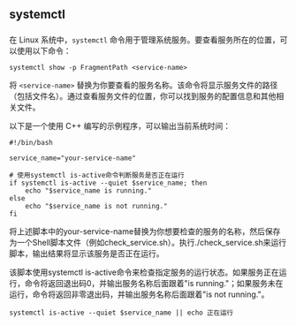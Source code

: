 ## systemctl 

### 
在 Linux 系统中，`systemctl` 命令用于管理系统服务。要查看服务所在的位置，可以使用以下命令：

```shell
systemctl show -p FragmentPath <service-name>
```

将 `<service-name>` 替换为你要查看的服务名称。该命令将显示服务文件的路径（包括文件名）。通过查看服务文件的位置，你可以找到服务的配置信息和其他相关文件。

以下是一个使用 C++ 编写的示例程序，可以输出当前系统时间：
```Shell
#!/bin/bash

service_name="your-service-name"

# 使用systemctl is-active命令判断服务是否正在运行
if systemctl is-active --quiet $service_name; then
    echo "$service_name is running."
else
    echo "$service_name is not running."
fi
```

将上述脚本中的your-service-name替换为你想要检查的服务的名称，然后保存为一个Shell脚本文件（例如check_service.sh）。执行./check_service.sh来运行脚本，输出结果将显示该服务是否正在运行。

该脚本使用systemctl is-active命令来检查指定服务的运行状态。如果服务正在运行，命令将返回退出码0，并输出服务名称后面跟着"is running."；如果服务未在运行，命令将返回非零退出码，并输出服务名称后面跟着"is not running."。

```
systemctl is-active --quiet $service_name || echo 正在运行
```